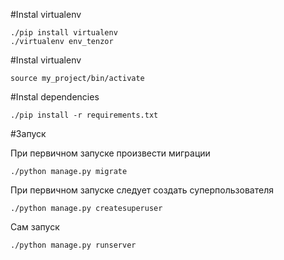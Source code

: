 #Instal virtualenv

```
./pip install virtualenv
./virtualenv env_tenzor

```

#Instal virtualenv

```
source my_project/bin/activate

```

#Instal dependencies

```
./pip install -r requirements.txt

```

#Запуск

При первичном запуске произвести миграции

```
./python manage.py migrate
```

При первичном запуске следует создать суперпользователя

```
./python manage.py createsuperuser
```

Сам запуск

```
./python manage.py runserver
```
